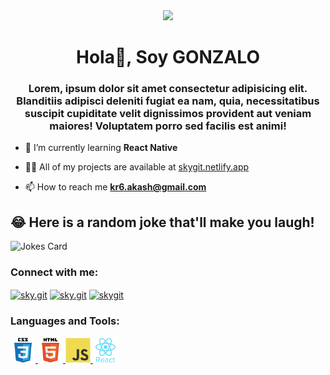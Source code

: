 <div align="center">
    <img src="https://i.imgur.com/1gQiLB5.gif" width="auto">
    <h1 align="center">Hola👋, Soy GONZALO</h1>
    <h3 align="center">Lorem, ipsum dolor sit amet consectetur adipisicing elit. Blanditiis adipisci deleniti fugiat ea nam, quia, necessitatibus suscipit cupiditate velit dignissimos provident aut veniam maiores! Voluptatem porro sed facilis est animi!</h3>
    
</div>

- 🌱 I’m currently learning **React Native**

- 👨‍💻 All of my projects are available at [skygit.netlify.app](skygit.netlify.app)

- 📫 How to reach me **kr6.akash@gmail.com**

## 😂 Here is a random joke that'll make you laugh!
![Jokes Card](https://readme-jokes.vercel.app/api)

<h3 align="left">Connect with me:</h3>
<p align="left">
<a href="https://fb.com/sky.git" target="blank"><img align="center" src="https://raw.githubusercontent.com/rahuldkjain/github-profile-readme-generator/master/src/images/icons/Social/facebook.svg" alt="sky.git" height="30" width="40" /></a>
<a href="https://instagram.com/sky.git" target="blank"><img align="center" src="https://raw.githubusercontent.com/rahuldkjain/github-profile-readme-generator/master/src/images/icons/Social/instagram.svg" alt="sky.git" height="30" width="40" /></a>
<a href="https://www.youtube.com/c/skygit" target="blank"><img align="center" src="https://raw.githubusercontent.com/rahuldkjain/github-profile-readme-generator/master/src/images/icons/Social/youtube.svg" alt="skygit" height="30" width="40" /></a>
</p>

<h3 align="left">Languages and Tools:</h3>
<p align="left"> <a href="https://www.w3schools.com/css/" target="_blank" rel="noreferrer"> <img src="https://raw.githubusercontent.com/devicons/devicon/master/icons/css3/css3-original-wordmark.svg" alt="css3" width="40" height="40"/> </a> <a href="https://www.w3.org/html/" target="_blank" rel="noreferrer"> <img src="https://raw.githubusercontent.com/devicons/devicon/master/icons/html5/html5-original-wordmark.svg" alt="html5" width="40" height="40"/> </a> <a href="https://developer.mozilla.org/en-US/docs/Web/JavaScript" target="_blank" rel="noreferrer"> <img src="https://raw.githubusercontent.com/devicons/devicon/master/icons/javascript/javascript-original.svg" alt="javascript" width="40" height="40"/> </a> <a href="https://reactjs.org/" target="_blank" rel="noreferrer"> <img src="https://raw.githubusercontent.com/devicons/devicon/master/icons/react/react-original-wordmark.svg" alt="react" width="40" height="40"/> </a> </p>
